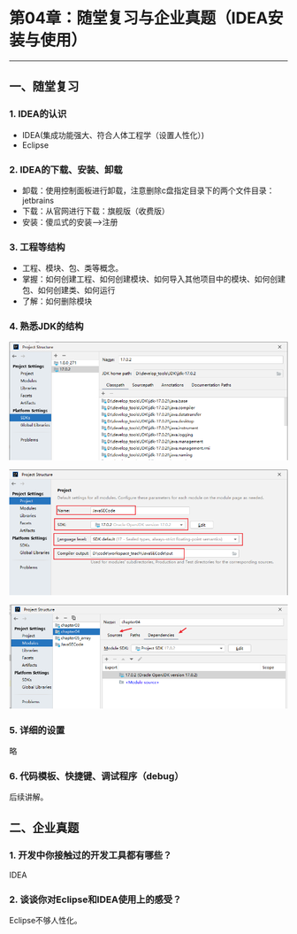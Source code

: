 # 第04章：随堂复习与企业真题（IDEA安装与使用）

***

## 一、随堂复习

### 1. IDEA的认识

- IDEA(集成功能强大、符合人体工程学（设置人性化）)
- Eclipse

### 2. IDEA的下载、安装、卸载

- 卸载：使用控制面板进行卸载，注意删除c盘指定目录下的两个文件目录：jetbrains
- 下载：从官网进行下载：旗舰版（收费版）
- 安装：傻瓜式的安装-->注册

### 3. 工程等结构

- 工程、模块、包、类等概念。
- 掌握：如何创建工程、如何创建模块、如何导入其他项目中的模块、如何创建包、如何创建类、如何运行
- 了解：如何删除模块

### 4. 熟悉JDK的结构 

![image-20221115165103208](images/image-20221115165103208.png)

![image-20221115165123046](images/image-20221115165123046.png)

![image-20221115165138209](images/image-20221115165138209.png)

### 5. 详细的设置

略

### 6. 代码模板、快捷键、调试程序（debug）

后续讲解。

## 二、企业真题

### 1. 开发中你接触过的开发工具都有哪些？

IDEA

### 2. 谈谈你对Eclipse和IDEA使用上的感受？

Eclipse不够人性化。







